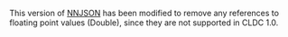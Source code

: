 This version of [NNJSON](https://github.com/shinovon/NNJSON) has been modified to remove any references to floating point values (Double), since they are not supported in CLDC 1.0.